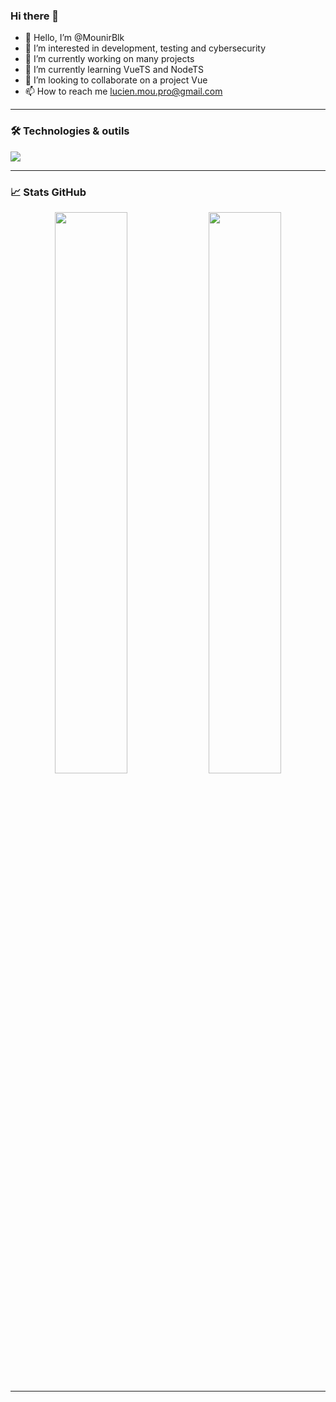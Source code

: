 ### Hi there 👋

- 👋 Hello, I’m @MounirBlk
- 👀 I’m interested in development, testing and cybersecurity
- 🔭 I’m currently working on many projects
- 🌱 I’m currently learning VueTS and NodeTS
- 💞️ I’m looking to collaborate on a project Vue
- 📫 How to reach me lucien.mou.pro@gmail.com
  
---

### 🛠️ Technologies & outils

<p align="left">
  <img src="https://skillicons.dev/icons?i=js,nodejs,ts,flutter,dart,mongodb,react,html,css,git,github,vercel,linux&theme=dark" />
</p>

---

### 📈 Stats GitHub

<p align="center">
  <img src="https://github-readme-stats.vercel.app/api?username=MounirBlk&show_icons=true&theme=radical&hide_border=true" width="48%" />
  <img src="https://github-readme-stats.vercel.app/api/top-langs/?username=MounirBlk&layout=compact&langs_count=8&theme=radical&hide_border=true" width="48%" />
</p>

---
<!---
MounirBlk/MounirBlk is a ✨ special ✨ repository because its `README.md` (this file) appears on your GitHub profile.
You can click the Preview link to take a look at your changes.
--->

